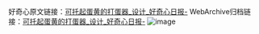 好奇心原文链接：[可托起蛋黄的打蛋器_设计_好奇心日报-](https://www.qdaily.com/articles/4090.html)
WebArchive归档链接：[可托起蛋黄的打蛋器_设计_好奇心日报-](http://web.archive.org/web/20190623153527/https://www.qdaily.com/articles/4090.html)
![image](http://ww3.sinaimg.cn/large/007d5XDpgy1g3vdye91ucj30u02ru7du)